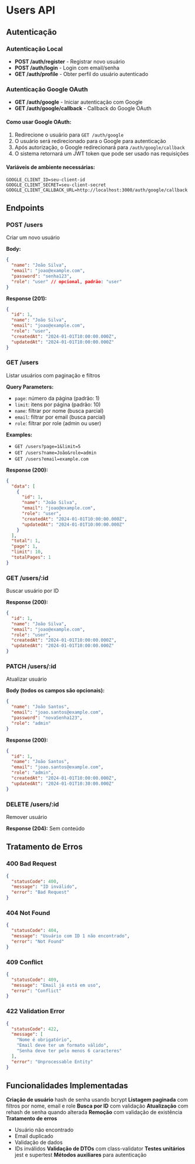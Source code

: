 # Users API

## Autenticação

### Autenticação Local
- **POST /auth/register** - Registrar novo usuário
- **POST /auth/login** - Login com email/senha
- **GET /auth/profile** - Obter perfil do usuário autenticado

### Autenticação Google OAuth
- **GET /auth/google** - Iniciar autenticação com Google
- **GET /auth/google/callback** - Callback do Google OAuth

#### Como usar Google OAuth:
1. Redirecione o usuário para `GET /auth/google`
2. O usuário será redirecionado para o Google para autenticação
3. Após autorização, o Google redirecionará para `/auth/google/callback`
4. O sistema retornará um JWT token que pode ser usado nas requisições

#### Variáveis de ambiente necessárias:
```env
GOOGLE_CLIENT_ID=seu-client-id
GOOGLE_CLIENT_SECRET=seu-client-secret
GOOGLE_CLIENT_CALLBACK_URL=http://localhost:3000/auth/google/callback
```

## Endpoints

### POST /users
Criar um novo usuário

**Body:**
```json
{
  "name": "João Silva",
  "email": "joao@example.com",
  "password": "senha123",
  "role": "user" // opcional, padrão: "user"
}
```

**Response (201):**
```json
{
  "id": 1,
  "name": "João Silva",
  "email": "joao@example.com",
  "role": "user",
  "createdAt": "2024-01-01T10:00:00.000Z",
  "updatedAt": "2024-01-01T10:00:00.000Z"
}
```

### GET /users
Listar usuários com paginação e filtros

**Query Parameters:**
- `page`: número da página (padrão: 1)
- `limit`: itens por página (padrão: 10)
- `name`: filtrar por nome (busca parcial)
- `email`: filtrar por email (busca parcial)
- `role`: filtrar por role (admin ou user)

**Examples:**
- `GET /users?page=1&limit=5`
- `GET /users?name=João&role=admin`
- `GET /users?email=example.com`

**Response (200):**
```json
{
  "data": [
    {
      "id": 1,
      "name": "João Silva",
      "email": "joao@example.com",
      "role": "user",
      "createdAt": "2024-01-01T10:00:00.000Z",
      "updatedAt": "2024-01-01T10:00:00.000Z"
    }
  ],
  "total": 1,
  "page": 1,
  "limit": 10,
  "totalPages": 1
}
```

### GET /users/:id
Buscar usuário por ID

**Response (200):**
```json
{
  "id": 1,
  "name": "João Silva",
  "email": "joao@example.com",
  "role": "user",
  "createdAt": "2024-01-01T10:00:00.000Z",
  "updatedAt": "2024-01-01T10:00:00.000Z"
}
```

### PATCH /users/:id
Atualizar usuário

**Body (todos os campos são opcionais):**
```json
{
  "name": "João Santos",
  "email": "joao.santos@example.com",
  "password": "novaSenha123",
  "role": "admin"
}
```

**Response (200):**
```json
{
  "id": 1,
  "name": "João Santos",
  "email": "joao.santos@example.com",
  "role": "admin",
  "createdAt": "2024-01-01T10:00:00.000Z",
  "updatedAt": "2024-01-01T10:30:00.000Z"
}
```

### DELETE /users/:id
Remover usuário

**Response (204):** Sem conteúdo

## Tratamento de Erros

### 400 Bad Request
```json
{
  "statusCode": 400,
  "message": "ID inválido",
  "error": "Bad Request"
}
```

### 404 Not Found
```json
{
  "statusCode": 404,
  "message": "Usuário com ID 1 não encontrado",
  "error": "Not Found"
}
```

### 409 Conflict
```json
{
  "statusCode": 409,
  "message": "Email já está em uso",
  "error": "Conflict"
}
```

### 422 Validation Error
```json
{
  "statusCode": 422,
  "message": [
    "Nome é obrigatório",
    "Email deve ter um formato válido",
    "Senha deve ter pelo menos 6 caracteres"
  ],
  "error": "Unprocessable Entity"
}
```

## Funcionalidades Implementadas

 **Criação de usuário**  hash de senha usando bcrypt
 **Listagem paginada** com filtros por nome, email e role
 **Busca por ID** com validação
 **Atualização** com rehash de senha quando alterada
 **Remoção** com validação de existência
 **Tratamento de erros** 
  - Usuário não encontrado
  - Email duplicado
  - Validação de dados
  - IDs inválidos
 **Validação de DTOs** com class-validator
 **Testes unitários** jest e supertest
 **Métodos auxiliares** para autenticação